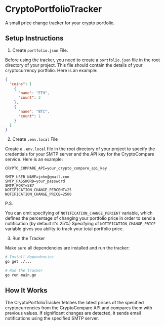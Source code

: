 # CryptoPortfolioTracker

A small price change tracker for your crypto portfolio.

Setup Instructions
---

1. Create `portfolio.json` File.

Before using the tracker, you need to create a `portfolio.json` file in the root directory of your project. This file should contain the details of your cryptocurrency portfolio. Here is an example:

```json
{
  "coins": [
    {
      "name": "ETH",
      "count": 2
    },
    {
      "name": "BTC",
      "count": 1
    }
  ]
}
```

2. Create `.env.local` File

Create a `.env.local` file in the root directory of your project to specify the credentials for your SMTP server and the API key for the CryptoCompare service. Here is an example:

```env
CRYPTO_COMPARE_API=your_crypto_compare_api_key

SMTP_USER_NAME=john@gmail.com
SMTP_PASSWORD=your_password
SMTP_PORT=587
NOTIFICATION_CHANGE_PERCENT=25
NOTIFICATION_CHANGE_PRICE=2500
```

P.S. 

You can omit specifying of `NOTIFICATION_CHANGE_PERCENT` variable, which defines the percentage of changing your portfolio price in order to send a notification (by default it's 25%)
Specifying of `NOTIFICATION_CHANGE_PRICE` variable gives you ability to track your total portfolio price. 

3. Run the Tracker

Make sure all dependencies are installed and run the tracker:

```bash
# Install dependencies
go get ./...

# Run the tracker
go run main.go
```

How It Works
---

The CryptoPortfolioTracker fetches the latest prices of the specified cryptocurrencies from the CryptoCompare API and compares them with previous values. If significant changes are detected, it sends email notifications using the specified SMTP server.